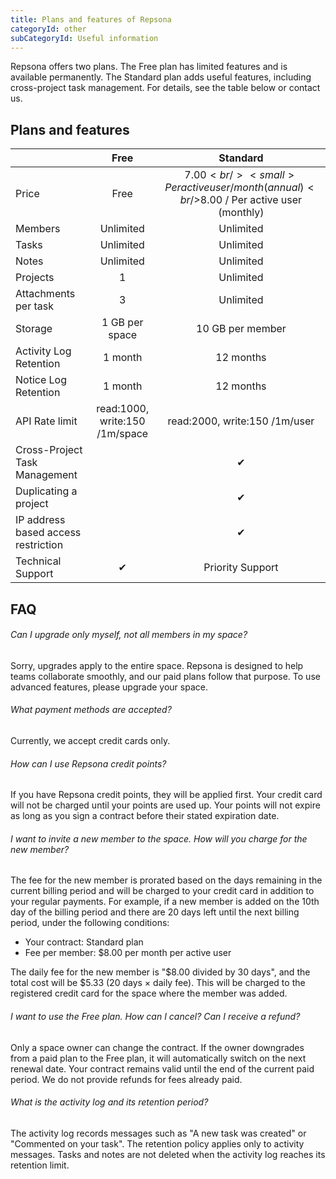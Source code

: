 ```yaml
---
title: Plans and features of Repsona
categoryId: other
subCategoryId: Useful information
---
```


Repsona offers two plans. The Free plan has limited features and is available permanently. The Standard plan adds useful features, including cross-project task management. For details, see the table below or contact us.

## Plans and features

|                                     |              Free              |                                           Standard                                            |
|-------------------------------------|:------------------------------:|:---------------------------------------------------------------------------------------------:|
| Price                               |              Free              | $7.00<br/><small>Per active user/month (annual)<br/>$8.00 / Per active user (monthly)</small> |
| Members                             |           Unlimited            |                                           Unlimited                                           |
| Tasks                               |           Unlimited            |                                           Unlimited                                           |
| Notes                               |           Unlimited            |                                           Unlimited                                           |
| Projects                            |               1                |                                           Unlimited                                           |
| Attachments per task                |               3                |                                           Unlimited                                           |
| Storage                             |         1 GB per space         |                                       10 GB per member                                        |
| Activity Log Retention              |            1 month             |                                           12 months                                           |
| Notice Log Retention                |            1 month             |                                           12 months                                           |
| API Rate limit                      | read:1000, write:150 /1m/space |                                 read:2000, write:150 /1m/user                                 |
| Cross-Project Task Management       |                                |                                               ✔                                               |
| Duplicating a project               |                                |                                               ✔                                               |
| IP address based access restriction |                                |                                               ✔                                               |
| Technical Support                   |               ✔                |                                       Priority Support                                        |

## FAQ

###### Can I upgrade only myself, not all members in my space?

Sorry, upgrades apply to the entire space. Repsona is designed to help teams collaborate smoothly, and our paid plans follow that purpose. To use advanced features, please upgrade your space.

###### What payment methods are accepted?

Currently, we accept credit cards only.

###### How can I use Repsona credit points?

If you have Repsona credit points, they will be applied first. Your credit card will not be charged until your points are used up. Your points will not expire as long as you sign a contract before their stated expiration date.

###### I want to invite a new member to the space. How will you charge for the new member?

The fee for the new member is prorated based on the days remaining in the current billing period and will be charged to your credit card in addition to your regular payments. For example, if a new member is added on the 10th day of the billing period and there are 20 days left until the next billing period, under the following conditions:
- Your contract: Standard plan
- Fee per member: $8.00 per month per active user

The daily fee for the new member is "$8.00 divided by 30 days", and the total cost will be $5.33 (20 days × daily fee). This will be charged to the registered credit card for the space where the member was added.

###### I want to use the Free plan. How can I cancel? Can I receive a refund?

Only a space owner can change the contract. If the owner downgrades from a paid plan to the Free plan, it will automatically switch on the next renewal date. Your contract remains valid until the end of the current paid period. We do not provide refunds for fees already paid.

###### What is the activity log and its retention period?

The activity log records messages such as "A new task was created" or "Commented on your task". The retention policy applies only to activity messages. Tasks and notes are not deleted when the activity log reaches its retention limit.
